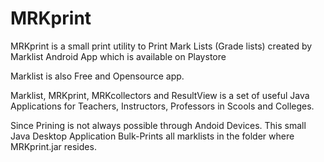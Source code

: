 # MRKprint
MRKprint is a small print utility to Print Mark Lists (Grade lists) created by Marklist Android App which is available on Playstore

Marklist is also Free and Opensource app.


Marklist, MRKprint, MRKcollectors and ResultView is a set of useful Java Applications for Teachers, Instructors, Professors in Scools and Colleges.

Since Prining is not always possible through Andoid Devices. This small Java Desktop Application Bulk-Prints all marklists in the folder where MRKprint.jar resides.

